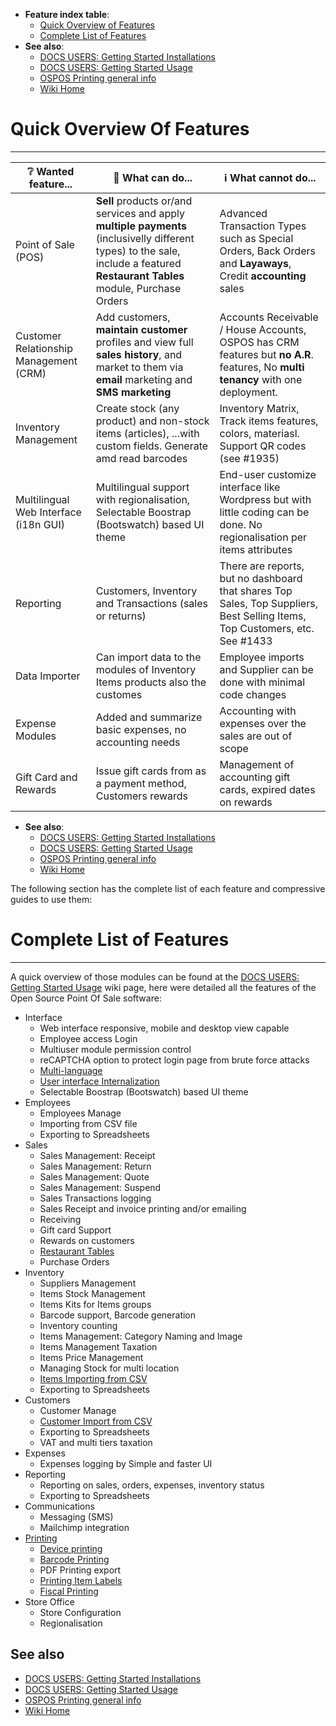 * **Feature index table**:
  * [Quick Overview of Features](#quick-overview-of-features)
  * [Complete List of Features](#complete-list-of-features)
* **See also**:
  * [DOCS USERS: Getting Started Installations](DOCS-USERS-Getting-Started-installations)
  * [DOCS USERS: Getting Started Usage](DOCS-USERS-Getting-Started-usage)
  * [OSPOS Printing general info](DOCS-USERS-for-OSPOS-Printing)
  * [Wiki Home](Home)

# Quick Overview Of Features
----------------------------

| ❔ Wanted feature... | 🚀 What can do... | ℹ️ What cannot do... |
| --- | --- | --- |
| Point of Sale (POS) | **Sell** products or/and services  and apply **multiple payments** (inclusivelly different types) to the sale, include a featured **Restaurant Tables** module, Purchase Orders | Advanced Transaction Types such as Special Orders, Back Orders and **Layaways**, Credit **accounting** sales |
| Customer Relationship Management (CRM) | Add customers, **maintain customer** profiles and view full **sales history**, and market to them via **email** marketing and **SMS marketing** | Accounts Receivable / House Accounts, OSPOS has CRM features but **no A.R**. features, No **multi tenancy** with one deployment. |
| Inventory Management | Create stock (any product) and non-stock items (articles), ...with custom fields. Generate amd read barcodes | Inventory Matrix, Track items features, colors, materiasl. Support QR codes (see #1935) |
| Multilingual Web Interface (i18n GUI) | Multilingual support with regionalisation, Selectable Boostrap (Bootswatch) based UI theme | End-user customize interface like Wordpress but with little coding can be done. No regionalisation per items attributes |
| Reporting | Customers, Inventory and Transactions (sales or returns) |  There are reports, but no dashboard that shares Top Sales, Top Suppliers, Best Selling Items, Top Customers, etc. See #1433 |
| Data Importer | Can import data to the modules of Inventory Items products also the customes | Employee imports and Supplier can be done with minimal code changes |
| Expense Modules | Added and summarize basic expenses, no accounting needs | Accounting with expenses over the sales are out of scope |
| Gift Card and Rewards | Issue gift cards from as a payment method, Customers rewards | Management of accounting gift cards, expired dates on rewards |

* **See also**:
  * [DOCS USERS: Getting Started Installations](DOCS-USERS-Getting-Started-installations)
  * [DOCS USERS: Getting Started Usage](DOCS-USERS-Getting-Started-usage)
  * [OSPOS Printing general info](DOCS-USERS-for-OSPOS-Printing)
  * [Wiki Home](Home)

The following section has the complete list of each feature and compressive guides to use them:

# Complete List of Features
---------------------------

A quick overview of those modules can be found at the [DOCS USERS: Getting Started Usage](DOCS-USERS-Getting-Started-usage) wiki page, here were detailed all the features of the Open Source Point Of Sale software:

* Interface
   * Web interface responsive, mobile and desktop view capable
   * Employee access Login 
   * Multiuser module permission control
   * reCAPTCHA option to protect login page from brute force attacks
   * [Multi-language](OSPOS-DEVEL-Adding-translations#translation-status)
   * [User interface Internalization](OSPOS-DEVEL-Adding-translations#translation-status)
   * Selectable Boostrap (Bootswatch) based UI theme
* Employees
   * Employees Manage
   * Importing from CSV file
   * Exporting to Spreadsheets
* Sales
   * Sales Management: Receipt
   * Sales Management: Return
   * Sales Management: Quote
   * Sales Management: Suspend
   * Sales Transactions logging
   * Sales Receipt and invoice printing and/or emailing
   * Receiving
   * Gift card Support
   * Rewards on customers
   * [Restaurant Tables](DOCS-USERS-Sales-Restaurant)
   * Purchase Orders
* Inventory
   * Suppliers Management
   * Items Stock Management
   * Items Kits for Items groups
   * Barcode support, Barcode generation
   * Inventory counting
   * Items Management: Category Naming and Image
   * Items Management Taxation
   * Items Price Management
   * Managing Stock for multi location
   * [Items Importing from CSV](DOCS-USERS-Import-data-from-CSV-file#importing-items)
   * Exporting to Spreadsheets
* Customers
   * Customer Manage
   * [Customer Import from CSV](DOCS-USERS-Import-data-from-CSV-file#importing-customers)
   * Exporting to Spreadsheets
   * VAT and multi tiers taxation
* Expenses
   * Expenses logging by Simple and faster UI
* Reporting
   * Reporting on sales, orders, expenses, inventory status
   * Exporting to Spreadsheets
* Communications
   * Messaging (SMS)
   * Mailchimp integration
* [Printing](DOCS-USERS-for-OSPOS-Printing)
   * [Device printing](DOCS-USERS-for-OSPOS-Printing#device-printing-support)
   * [Barcode Printing](DOCS-USERS-for-OSPOS-Printing#barcode-printing)
   * PDF Printing export
   * [Printing Item Labels](DOCS-USERS-for-OSPOS-Printing#device-printing-support)
   * [Fiscal Printing](DOCS-USERS-for-OSPOS-Printing#fiscal-printing)
* Store Office
   * Store Configuration
   * Regionalisation

## See also

  * [DOCS USERS: Getting Started Installations](DOCS-USERS-Getting-Started-installations)
  * [DOCS USERS: Getting Started Usage](DOCS-USERS-Getting-Started-usage)
  * [OSPOS Printing general info](DOCS-USERS-for-OSPOS-Printing)
  * [Wiki Home](Home)